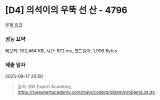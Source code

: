 # [D4] 의석이의 우뚝 선 산 - 4796 

[문제 링크](https://swexpertacademy.com/main/code/problem/problemDetail.do?contestProbId=AWS2h6AKBCoDFAVT) 

### 성능 요약

메모리: 102,464 KB, 시간: 672 ms, 코드길이: 1,906 Bytes

### 제출 일자

2025-08-17 20:56



> 출처: SW Expert Academy, https://swexpertacademy.com/main/code/problem/problemList.do